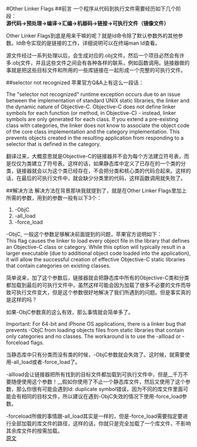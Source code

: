 #Other Linker Flags
##前言
一个程序从代码到执行文件需要经历如下几个阶段：  
__源代码->预处理->编译->汇编->机器码->链接->可执行文件（镜像文件）__  

Other Linker Flags到底是用来干嘛的呢？就是ld命令除了默认参数外的其他参数。ld命令实现的是链接的工作，详细说明可以在终端man ld查看。  

源文件经过一系列处理以后，会生成对应的.obj文件，然后一个项目必然会有许多.obj文件，并且这些文件之间会有各种各样的联系，例如函数调用。链接器做的事就是把这些目标文件和所用的一些库链接在一起形成一个完整的可执行文件。

##selector not recognized
苹果官方Q&A上有这么一段话：  

The "selector not recognized" runtime exception occurs due to an issue between the implementation of standard UNIX static libraries, the linker and the dynamic nature of Objective-C. Objective-C does not define linker symbols for each function (or method, in Objective-C) - instead, linker symbols are only generated for each class. If you extend a pre-existing class with categories, the linker does not know to associate the object code of the core class implementation and the category implementation. This prevents objects created in the resulting application from responding to a selector that is defined in the category.


翻译过来，大概意思就是Objective-C的链接器并不会为每个方法建立符号表，而是仅仅为类建立了符号表。这样的话，如果静态库中定义了已存在的一个类的分类，链接器就会以为这个类已经存在，不会把分类和核心类的代码合起来。这样的话，在最后的可执行文件中，就会缺少分类里的代码，这样函数调用就失败了。
 
##解决方法
解决方法在背景那块我就提到了，就是在Other Linker Flags里加上所需的参数，用到的参数一般有以下3个：

1. -ObjC 
2. -all_load
3. -force_load

-ObjC, 一般这个参数足够解决前面提到的问题，苹果官方说明如下：  
This flag causes the linker to load every object file in the library that defines an Objective-C class or category. While this option will typically result in a larger executable (due to additional object code loaded into the application), it will allow the successful creation of effective Objective-C static libraries that contain categories on existing classes.

简单说来，加了这个参数后，链接器就会把静态库中所有的Objective-C类和分类都加载到最后的可执行文件中，虽然这样可能会因为加载了很多不必要的文件而导致可执行文件变大，但是这个参数很好地解决了我们所遇到的问题。但是事实真的是这样的吗？

如果-ObjC参数真的这么有效，那么事情就会简单多了。

Important: For 64-bit and iPhone OS applications, there is a linker bug that prevents -ObjC from loading objects files from static libraries that contain only categories and no classes. The workaround is to use the -allload or -forceload flags.

当静态库中只有分类而没有类的时候，-ObjC参数就会失效了。这时候，就需要使用-all_load或者-force_load了。

-allload会让链接器把所有找到的目标文件都加载到可执行文件中，但是__千万不要随便使用这个参数！__假如你使用了不止一个静态库文件，然后又使用了这个参数，那么你很有可能会遇到ld: duplicate symbol错误，因为不同的库文件里面可能会有相同的目标文件，所以建议在遇到-ObjC失效的情况下使用-force_load参数。

-forceload所做的事情跟-all_load其实是一样的，但是-force_load需要指定要进行全部加载的库文件的路径，这样的话，你就只是完全加载了一个库文件，不影响其余库文件的按需加载。  
[原文](https://my.oschina.net/u/728866/blog/194741)
